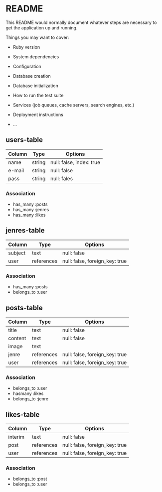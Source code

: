 # README

This README would normally document whatever steps are necessary to get the
application up and running.

Things you may want to cover:

* Ruby version

* System dependencies

* Configuration

* Database creation

* Database initialization

* How to run the test suite

* Services (job queues, cache servers, search engines, etc.)

* Deployment instructions

* ...

## users-table

|Column|Type|Options|
|------|----|-------|
|name|string|null: false, index: true|
|e-mail|string|null: false|
|pass|string|null: fales|

### Association
- has_many :posts
- has_many :jenres
- has_many :likes
  

## jenres-table

|Column|Type|Options|
|------|----|-------|
|subject|text|null: false|
|user|references|null: false, foreign_key: true|

### Association
- has_many :posts
- belongs_to :user

## posts-table

|Column|Type|Options|
|------|----|-------|
|title|text|null: false|
|content|text|null: false|
|image|text||
|jenre|references|null: false, foreign_key: true|
|user|references|null: false, foreign_key: true|

### Association
- belongs_to :user
- hasmany :likes
- belongs_to :jenre


## likes-table

|Column|Type|Options|
|------|----|-------|
|interim|text|null: false|
|post|references|null: false, foreign_key: true|
|user|references|null: false, foreign_key: true|

### Association
- belongs_to :post
- belongs_to :user
    


  




